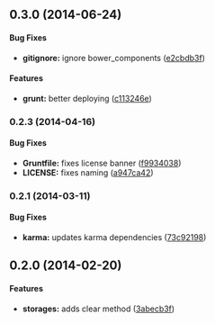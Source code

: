 <a name="0.3.0"></a>
## 0.3.0 (2014-06-24)


#### Bug Fixes

* **gitignore:** ignore bower_components ([e2cbdb3f](https://github.com/sofa/sofa-storages/commit/e2cbdb3f1027bba7fa0be3981f8e66971ed06892))


#### Features

* **grunt:** better deploying ([c113246e](https://github.com/sofa/sofa-storages/commit/c113246e8b909da5a57810797cf8df5eec4db130))


<a name="0.2.3"></a>
### 0.2.3 (2014-04-16)


#### Bug Fixes

* **Gruntfile:** fixes license banner ([f9934038](https://github.com/sofa/sofa-storages/commit/f9934038a437841403edf33cfc11c58d71015c64))
* **LICENSE:** fixes naming ([a947ca42](https://github.com/sofa/sofa-storages/commit/a947ca422c1fc6a52d0fa38f99e8a941d41b79fd))


<a name="0.2.1"></a>
### 0.2.1 (2014-03-11)


#### Bug Fixes

* **karma:** updates karma dependencies ([73c92198](https://github.com/sofa/sofa-storages/commit/73c92198bddd224fee3dc15175d8142fbac61747))


<a name="0.2.0"></a>
## 0.2.0 (2014-02-20)


#### Features

* **storages:** adds clear method ([3abecb3f](https://github.com/sofa/sofa-storages/commit/3abecb3f20f58e084a07a8b158ca1ddf8cc8b443))


